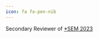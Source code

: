 ```yaml
---
icon: fa fa-pen-nib
---
```


Secondary Reviewer of <a href="https://sites.google.com/view/starsem2023" target="_blank">*SEM 2023</a>